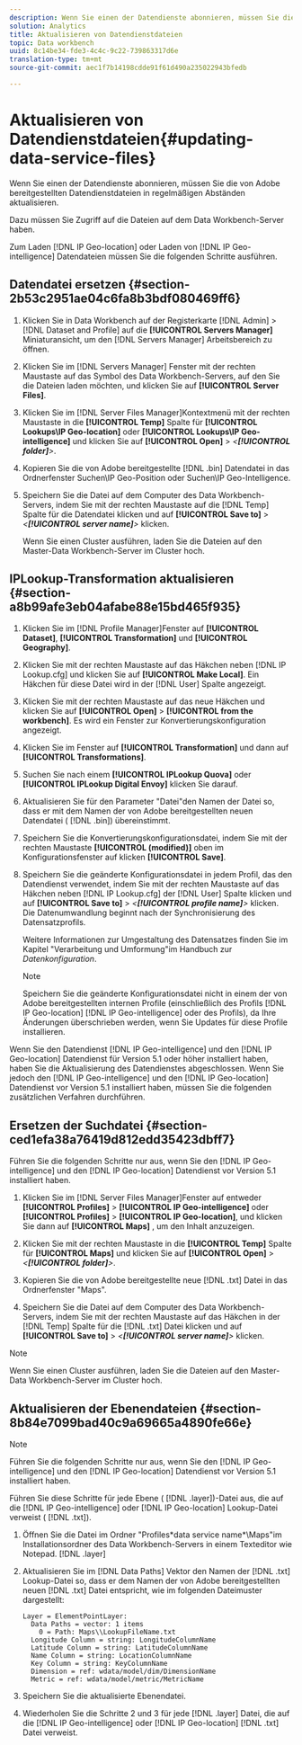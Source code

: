 ```yaml
---
description: Wenn Sie einen der Datendienste abonnieren, müssen Sie die von Adobe bereitgestellten Datendienstdateien in regelmäßigen Abständen aktualisieren.
solution: Analytics
title: Aktualisieren von Datendienstdateien
topic: Data workbench
uuid: 8c14be34-fde3-4c4c-9c22-739863317d6e
translation-type: tm+mt
source-git-commit: aec1f7b14198cdde91f61d490a235022943bfedb

---
```



# Aktualisieren von Datendienstdateien{#updating-data-service-files}

Wenn Sie einen der Datendienste abonnieren, müssen Sie die von Adobe bereitgestellten Datendienstdateien in regelmäßigen Abständen aktualisieren.

Dazu müssen Sie Zugriff auf die Dateien auf dem Data Workbench-Server haben.

Zum Laden [!DNL IP Geo-location] oder Laden von [!DNL IP Geo-intelligence] Datendateien müssen Sie die folgenden Schritte ausführen.

## Datendatei ersetzen {#section-2b53c2951ae04c6fa8b3bdf080469ff6}

1. Klicken Sie in Data Workbench auf der Registerkarte [!DNL Admin] > [!DNL Dataset and Profile] auf die **[!UICONTROL Servers Manager]** Miniaturansicht, um den [!DNL Servers Manager] Arbeitsbereich zu öffnen.

1. Klicken Sie im [!DNL Servers Manager] Fenster mit der rechten Maustaste auf das Symbol des Data Workbench-Servers, auf den Sie die Dateien laden möchten, und klicken Sie auf **[!UICONTROL Server Files]**.

1. Klicken Sie im [!DNL Server Files Manager]Kontextmenü mit der rechten Maustaste in die **[!UICONTROL Temp]** Spalte für **[!UICONTROL Lookups\IP Geo-location]** oder **[!UICONTROL Lookups\IP Geo-intelligence]** und klicken Sie auf **[!UICONTROL Open]** > *&lt;**[!UICONTROL folder]**>*.

1. Kopieren Sie die von Adobe bereitgestellte [!DNL .bin] Datendatei in das Ordnerfenster Suchen\IP Geo-Position oder Suchen\IP Geo-Intelligence.
1. Speichern Sie die Datei auf dem Computer des Data Workbench-Servers, indem Sie mit der rechten Maustaste auf die [!DNL Temp] Spalte für die Datendatei klicken und auf **[!UICONTROL Save to]** > *&lt;**[!UICONTROL server name]**>* klicken.

   Wenn Sie einen Cluster ausführen, laden Sie die Dateien auf den Master-Data Workbench-Server im Cluster hoch.

## IPLookup-Transformation aktualisieren {#section-a8b99afe3eb04afabe88e15bd465f935}

1. Klicken Sie im [!DNL Profile Manager]Fenster auf **[!UICONTROL Dataset]**, **[!UICONTROL Transformation]** und **[!UICONTROL Geography]**.

1. Klicken Sie mit der rechten Maustaste auf das Häkchen neben [!DNL IP Lookup.cfg] und klicken Sie auf **[!UICONTROL Make Local]**. Ein Häkchen für diese Datei wird in der [!DNL User] Spalte angezeigt.

1. Klicken Sie mit der rechten Maustaste auf das neue Häkchen und klicken Sie auf **[!UICONTROL Open]** > **[!UICONTROL from the workbench]**. Es wird ein Fenster zur Konvertierungskonfiguration angezeigt.

1. Klicken Sie im Fenster auf **[!UICONTROL Transformation]** und dann auf **[!UICONTROL Transformations]**.

1. Suchen Sie nach einem **[!UICONTROL IPLookup Quova]** oder **[!UICONTROL IPLookup Digital Envoy]** klicken Sie darauf.

1. Aktualisieren Sie für den Parameter &quot;Datei&quot;den Namen der Datei so, dass er mit dem Namen der von Adobe bereitgestellten neuen Datendatei ( [!DNL .bin]) übereinstimmt.
1. Speichern Sie die Konvertierungskonfigurationsdatei, indem Sie mit der rechten Maustaste **[!UICONTROL (modified)]** oben im Konfigurationsfenster auf klicken **[!UICONTROL Save]**.

1. Speichern Sie die geänderte Konfigurationsdatei in jedem Profil, das den Datendienst verwendet, indem Sie mit der rechten Maustaste auf das Häkchen neben [!DNL IP Lookup.cfg] der [!DNL User] Spalte klicken und auf **[!UICONTROL Save to]** > *&lt;**[!UICONTROL profile name]**>* klicken. Die Datenumwandlung beginnt nach der Synchronisierung des Datensatzprofils.

   Weitere Informationen zur Umgestaltung des Datensatzes finden Sie im Kapitel &quot;Verarbeitung und Umformung&quot;im Handbuch zur *Datenkonfiguration*.

   >[!NOTE]
   >
   >Speichern Sie die geänderte Konfigurationsdatei nicht in einem der von Adobe bereitgestellten internen Profile (einschließlich des Profils [!DNL IP Geo-location] [!DNL IP Geo-intelligence] oder des Profils), da Ihre Änderungen überschrieben werden, wenn Sie Updates für diese Profile installieren.

Wenn Sie den Datendienst [!DNL IP Geo-intelligence] und den [!DNL IP Geo-location] Datendienst für Version 5.1 oder höher installiert haben, haben Sie die Aktualisierung des Datendienstes abgeschlossen. Wenn Sie jedoch den [!DNL IP Geo-intelligence] und den [!DNL IP Geo-location] Datendienst vor Version 5.1 installiert haben, müssen Sie die folgenden zusätzlichen Verfahren durchführen.

## Ersetzen der Suchdatei {#section-ced1efa38a76419d812edd35423dbff7}

Führen Sie die folgenden Schritte nur aus, wenn Sie den [!DNL IP Geo-intelligence] und den [!DNL IP Geo-location] Datendienst vor Version 5.1 installiert haben.

1. Klicken Sie im [!DNL Server Files Manager]Fenster auf entweder **[!UICONTROL Profiles]** > **[!UICONTROL IP Geo-intelligence]** oder **[!UICONTROL Profiles]** > **[!UICONTROL IP Geo-location]**, und klicken Sie dann auf **[!UICONTROL Maps]** , um den Inhalt anzuzeigen.

1. Klicken Sie mit der rechten Maustaste in die **[!UICONTROL Temp]** Spalte für **[!UICONTROL Maps]** und klicken Sie auf **[!UICONTROL Open]** > *&lt;**[!UICONTROL folder]**>*.

1. Kopieren Sie die von Adobe bereitgestellte neue [!DNL .txt] Datei in das Ordnerfenster &quot;Maps&quot;.
1. Speichern Sie die Datei auf dem Computer des Data Workbench-Servers, indem Sie mit der rechten Maustaste auf das Häkchen in der [!DNL Temp] Spalte für die [!DNL .txt] Datei klicken und auf **[!UICONTROL Save to]** > *&lt;**[!UICONTROL server name]**>* klicken.

>[!NOTE]
>
>Wenn Sie einen Cluster ausführen, laden Sie die Dateien auf den Master-Data Workbench-Server im Cluster hoch.

## Aktualisieren der Ebenendateien {#section-8b84e7099bad40c9a69665a4890fe66e}

>[!NOTE]
>
>Führen Sie die folgenden Schritte nur aus, wenn Sie den [!DNL IP Geo-intelligence] und den [!DNL IP Geo-location] Datendienst vor Version 5.1 installiert haben.

Führen Sie diese Schritte für jede Ebene ( [!DNL .layer])-Datei aus, die auf die [!DNL IP Geo-intelligence] oder [!DNL IP Geo-location] Lookup-Datei verweist ( [!DNL .txt]).

1. Öffnen Sie die Datei im Ordner &quot;Profiles\*data service name*\Maps&quot;im Installationsordner des Data Workbench-Servers in einem Texteditor wie Notepad. [!DNL .layer]

1. Aktualisieren Sie im [!DNL Data Paths] Vektor den Namen der [!DNL .txt] Lookup-Datei so, dass er dem Namen der von Adobe bereitgestellten neuen [!DNL .txt] Datei entspricht, wie im folgenden Dateimuster dargestellt:

   ```
   Layer = ElementPointLayer:
     Data Paths = vector: 1 items
       0 = Path: Maps\\LookupFileName.txt
     Longitude Column = string: LongitudeColumnName
     Latitude Column = string: LatitudeColumnName
     Name Column = string: LocationColumnName
     Key Column = string: KeyColumnName
     Dimension = ref: wdata/model/dim/DimensionName
     Metric = ref: wdata/model/metric/MetricName
   ```

1. Speichern Sie die aktualisierte Ebenendatei.
1. Wiederholen Sie die Schritte 2 und 3 für jede [!DNL .layer] Datei, die auf die [!DNL IP Geo-intelligence] oder [!DNL IP Geo-location] [!DNL .txt] Datei verweist.

